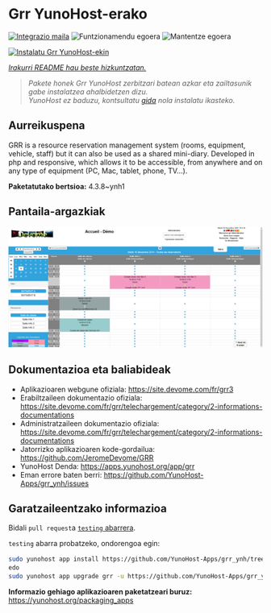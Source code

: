 <!--
Ohart ongi: README hau automatikoki sortu da <https://github.com/YunoHost/apps/tree/master/tools/readme_generator>ri esker
EZ editatu eskuz.
-->

# Grr YunoHost-erako

[![Integrazio maila](https://dash.yunohost.org/integration/grr.svg)](https://ci-apps.yunohost.org/ci/apps/grr/) ![Funtzionamendu egoera](https://ci-apps.yunohost.org/ci/badges/grr.status.svg) ![Mantentze egoera](https://ci-apps.yunohost.org/ci/badges/grr.maintain.svg)

[![Instalatu Grr YunoHost-ekin](https://install-app.yunohost.org/install-with-yunohost.svg)](https://install-app.yunohost.org/?app=grr)

*[Irakurri README hau beste hizkuntzatan.](./ALL_README.md)*

> *Pakete honek Grr YunoHost zerbitzari batean azkar eta zailtasunik gabe instalatzea ahalbidetzen dizu.*  
> *YunoHost ez baduzu, kontsultatu [gida](https://yunohost.org/install) nola instalatu ikasteko.*

## Aurreikuspena

GRR is a resource reservation management system (rooms, equipment, vehicle, staff) but it can also be used as a shared mini-diary. Developed in php and responsive, which allows it to be accessible, from anywhere and on any type of equipment (PC, Mac, tablet, phone, TV...).


**Paketatutako bertsioa:** 4.3.8~ynh1

## Pantaila-argazkiak

![Grr(r)en pantaila-argazkia](./doc/screenshots/home.png)

## Dokumentazioa eta baliabideak

- Aplikazioaren webgune ofiziala: <https://site.devome.com/fr/grr3>
- Erabiltzaileen dokumentazio ofiziala: <https://site.devome.com/fr/grr/telechargement/category/2-informations-documentations>
- Administratzaileen dokumentazio ofiziala: <https://site.devome.com/fr/grr/telechargement/category/2-informations-documentations>
- Jatorrizko aplikazioaren kode-gordailua: <https://github.com/JeromeDevome/GRR>
- YunoHost Denda: <https://apps.yunohost.org/app/grr>
- Eman errore baten berri: <https://github.com/YunoHost-Apps/grr_ynh/issues>

## Garatzaileentzako informazioa

Bidali `pull request`a [`testing` abarrera](https://github.com/YunoHost-Apps/grr_ynh/tree/testing).

`testing` abarra probatzeko, ondorengoa egin:

```bash
sudo yunohost app install https://github.com/YunoHost-Apps/grr_ynh/tree/testing --debug
edo
sudo yunohost app upgrade grr -u https://github.com/YunoHost-Apps/grr_ynh/tree/testing --debug
```

**Informazio gehiago aplikazioaren paketatzeari buruz:** <https://yunohost.org/packaging_apps>
